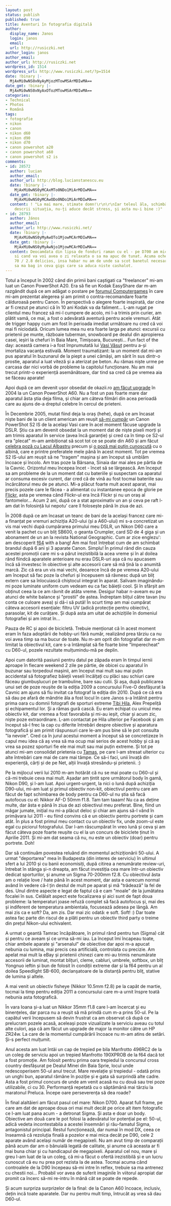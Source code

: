 ```yaml
---
layout: post
status: publish
published: true
title: Aventuri în fotografia digitală
author:
  display_name: Janos
  login: janos
  email: 
  url: http://rusiczki.net
author_login: janos
author_email: 
author_url: http://rusiczki.net
wordpress_id: 1514
wordpress_url: http://www.rusiczki.net/?p=1514
date: !binary |-
  MjAxMi0wNS0xNyAyMjozMTowMSArMDIwMA==
date_gmt: !binary |-
  MjAxMi0wNS0xNyAxOTozMTowMSArMDIwMA==
categories:
- Technical
- Photos
- Română
tags:
- fotografie
- nikon
- canon
- nikon d60
- nikon d90
- nikon d70
- canon powershot a20
- canon powershot a60
- canon powershot s2 is
comments:
- id: 28572
  author: lucian
  author_email: 
  author_url: http://blog.lucianstanescu.eu
  date: !binary |-
    MjAxMi0wNS0yMCAxMTo0NDo1MiArMDIwMA==
  date_gmt: !binary |-
    MjAxMi0wNS0yMCAwODo0NDo1MiArMDIwMA==
  content: ! "La mai mare, stimate domn!\r\n\r\nIar teleul ăla, schimbă-l. La cum
    descrii situația, nu-ți aduce decât stress, și asta nu-i bine :)"
- id: 28793
  author: János
  author_email: 
  author_url: http://www.rusiczki.net/
  date: !binary |-
    MjAxMi0wNS0yMyAwOTo1MjowMCArMDIwMA==
  date_gmt: !binary |-
    MjAxMi0wNS0yMyAwNjo1MjowMCArMDIwMA==
  content: Deocamdata din lipsa de fonduri raman cu el - pe D700 am micro adjustments
    si cand va voi avea o zi relaxata o sa ma apuc de tunat. Acuma ochesc un 24 -
    70 / 2.8 delicios, insa habar nu am de unde sa scot banetul necesar. Ar trebui
    sa ma bag in ceva gigs care sa aduca niste cashalot.
---
```

<p>Totul a început în 2002 când din primii bani caștigati ca "freelancer" mi-am luat un Canon PowerShot A20. Era să fie un Kodak EasyShare dar m-am razgândit după ce am adăgat o postare pe <a href="http://forum.computergames.ro/">forumul Computergames</a> în care mi-am prezentat alegerea și am primit o contra-recomandare foarte călduroasă pentru Canon. În perspectivă o alegere foarte inspirată, dar cine ar fi crezut pe atunci că în 10 ani Kodak va da faliment... L-am rugat pe clientul meu francez să mi-l cumpere de acolo, mi l-a trimis prin curier, am plătit vamă, ce mai, a fost o adevărată aventură pentru acele vremuri. Atât de trigger happy cum am fost în perioada imediat următoare nu cred că voi mai fi niciodată. Oricum lumea mea nu era foarte larga pe atunci: excursii cu prietenii pe munte, războaie tuberman, snowboard pe dealul din apropierea casei, ieșiri la chefuri în Baia Mare, Timișoara, București... Fun fact of the day: această camera i-a fost împrumutată lui <a href="http://www.wphoto.ro/">Vasi Văsuț</a> pentru a-și imortaliza vacanța estivală. Moment traumatizant: la un moment dat mi-am pus aparatul în buzunarul de la piept a unei cămăși, am sărit în sus dintr-o prostie, aparatul a luat viteză și a aterizat pe beton. Au rămas niște urme pe carcasa dar nici vorbă de probleme la capitolul funcționare. Nu am mai trecut printr-o experiență asemănătoare, dar tind sa cred că pe vremea aia se făceau aparate!</p>
<p>Apoi după ce am devenit ușor obsedat de okazii.ro <a href="http://www.rusiczki.net/2004/01/30/digital-camera-upgrade/">am făcut upgrade</a> în 2004 la un Canon PowerShot A60. Nu a fost un pas foarte mare dar aparatul ăsta știa deja filma, și chiar am câteva filmări din acea perioadă care au ajuns de-a dreptul celebre în cercul de prieteni.</p>
<p>În Decembrie 2005, mutat fiind deja la oraș (hehe), după ce am încasat niște bani de la un client american am reușit <a href="http://www.rusiczki.net/2005/12/02/santa-came-early-this-year/">să-mi cumpăr</a> un Canon PowerShot S2 IS de la același Vasi care în acel moment făcuse upgrade la DSLR. Știu ca am devenit obsedat la un moment dat de niște pixeli morți și am trimis aparatul în service (avea încă garanție) și cred ca în timp ce S2-ul era "plecat" m-am ambiționat să scot tot ce se poate din A60 și am făcut <a href="http://www.rusiczki.net/2006/06/08/stairs-from-a-blue-lake/">celebra poză cu Lacul Albastru</a> precum și <a href="http://www.flickr.com/photos/janos/150467498/">o poză mai puțin cunoscută</a> cu o albină, care e printre preferatele mele până în acest moment. Tot pe vremea S2 IS-ului am reușit să ne "tragem" mașina și am început să umblăm încoace și încolo. Am tras poze la Bârsana, Sinaia dar mai ales pe pârtia de la Cavnic. Orizontul meu începea încet - încet să se lărgească. Am început sa am probleme de la un moment dat cu bateriile și suspectam ca aparatul ar consuma excesiv curent, dar cred că de vină au fost tocmai bateriile sau încărcătorul meu de pe atunci. Mi-a plăcut foarte mult acest aparat, mai precis pozele care le făcea - a alimentat cu instantanee epoca de glorie pe <a href="http://www.flickr.com/photos/janos">Flickr</a>, asta pe vremea când Flickr-ul era încă Flickr și nu un oraș al fantomelor... Acum 2 ani, după ce a stat aproximativ un an și ceva pe raft l-am dat în folosință lui nepotu' care îl folosește până în ziua de azi.</p>
<p>În 2008 după ce am încasat un teanc de bani de la același francez care mi-a finanțat pe vremuri achiziția A20-ului (și a A60-ului) mi s-a concretizat un vis mai vechi după cumpărarea primului meu DSLR, un Nikon D60 care a venit la pachet cu un bliț SB600, o geanta Crumpler, card SD de 4 giga și un abonament de un an la revista National Geographic. Cum ar zice englezu': am descoperit <a href="http://www.f64.ro">f64</a> with a bang! Am mai fost întrebat cum de am schimbat brandul după 6 ani și 3 aparate Canon. Simplu! În primul rând din cauza acestei promoții care mi s-a părut irezistibilă la acea vreme și în al doilea rând fiindcă aparatele anterioare nu erau DSLR-uri așa că nu apucasem încă să investesc în obiective și alte accesorii care să mă țină la o anumită marcă. Zic că era un vis mai vechi, deoarece încă de pe vremea A20-ului am început să fac poze la chefuri și începusem să râvnesc după un bliț extern care sa înlocuiască chiștocul integrat în aparat. Salivam imaginându-mi poze luminate uniform cum vedeam eu ca fac băieții cool. Și în sfârșit am obținut ceea la ce am râvnit de atâta vreme. Desigur habar n-aveam eu pe atunci de white balance și "prostii" de astea. Îndreptam blițul către tavan (nu conta ce culoare avea) și dă-i să pută! În scurt timp am mai cumpărat câteva accesorii esențiale: filtru UV (adică protecție pentru obiectiv), parasolar, kit de curățare. Și după asta am uitat de achizițiile în domeniul fotografiei și am intrat în...</p>
<p>Pauza de RC și apoi de bicicletă. Trebuie menționat că în acest moment eram în faza adoptării de hobby-uri fără număr, realizând prea târziu ca nu voi avea timp sa ma bucur de toate. Nu m-am oprit din fotografiat dar m-am limitat la obiectivul kit, care s-a întâmplat să fie foarte bine "împerecheat" cu D60-ul, pozele rezultate mulțumindu-mă pe deplin.</p>
<p>Apoi cum datorită pasiunii pentru datul pe zăpada eram în timpul iernii aproape în fiecare weekend 2 zile pe pârtie, de obicei cu aparatul în buzunar sau torpedoul mașinii, am început mai mult sau mai puțin accidental să fotografiez băieții veseli încălțați cu plăci sau schiuri care făceau giumbușlucuri pe trambuline, bare sau cutii. Și așa, după publicarea unui set de poze reușite de la ediția 2009 a concursului Five-O desfășurat la Cavnic am ajuns să fiu invitat ca fotograf la ediția din 2010. După ce că era să dau pe afară de mândrie ăla a fost locul în care Janos s-a întâlnit pentru prima oara cu domnii fotografi de sporturi extreme <a href="http://www.hila.ro">Tibi Hila</a>, Alex Prepeliță și echipamentul lor. Și a rămas gură cască. Eu eram echipat cu unicul meu obiectiv kit, dar vremea a fost favorabila și mi-au ieșit, chiar și acum zic, niște poze extraordinare. L-am contactat pe Hila ulterior pe Facebook și am început să-l frec la cap cu diferite întrebări despre obiective și aparatura fotografică și am primit răspunsuri care le-am pus bine să le pot consulta "la nevoie". Cred ca în jurul acestui moment a început să se concretizeze în capul meu idea că aș vrea să ma ocup mai serios de acest hobby și că aș vrea sa pozez sporturi fie ele mai mult sau mai puțin extreme. Și tot pe atunci mi-am consolidat prietenia cu <a href="http://hajdutamas.blogspot.com/">Tamas</a>, pe care l-am stresat ulterior cu alte întrebări care mai de care mai tâmpe. Ce să-i faci, unii învață din experiență, cărți și de pe Net, alții învață stresându-și prietenii. :)</p>
<p>Pe la mijlocul verii lui 2010 m-am hotărât că nu se mai poate cu D60-ul și că-mi trebuie ceva mai mult. Așadar am țintit spre următorul body în gamă, Nikon D90, și l-am luat. Apoi urgent-urgent, la nici o lună după achiziția D90-ului, mi-am luat și primul obiectiv non-kit, obiectivul pentru care am făcut de fapt schimbarea de body pentru ca D60-ul nu știa să facă autofocus cu el: Nikkor AF-D 50mm f1.8. Tam tam taaam! Nu ca as deține multe, dar ăsta e până în ziua de azi obiectivul meu preferat. Bine, fiind un măgar jumate, inițial nu mi-a plăcut deloc și chiar am ajuns să-l vând în primăvara lui 2011 - eu fiind convins că e un obiectiv pentru portrete și cam atât. În plus a fost primul meu contact cu un obiectiv fix, unde zoom-ul este egal cu piciorul fotografului. Dar l-am răscumpărat în vreo lună și ceva și am făcut câteva poze foarte reușite cu el la un concurs de biciclete ținut în Aprilie 2011. Și mi-am dat seama că nu, nu este un obiectiv (doar) pentru portrete.  Doh!</p>
<p>Dar să continuăm povestea reluând din momentul achiziționării 50-ului. A urmat "deportarea" mea în Budapesta (din interes de serviciu) în ultimul sfert a lui 2010 și cu banii economisiți, după citirea a nenumărate review-uri, întrebat în stânga și-n dreapta, am făcut investiția cea mare într-un obiectiv dedicat sporturilor, și anume un Sigma 70-200mm f2.8. Cu obiectivul ăsta am o relație love / hate până în acest moment, dar asta e oarecum normal având în vedere că-l țin destul de mult pe aparat și mă "trădează" la fel de des. Unul dintre aspecte e legat de faptul că e cam "moale" de la jumătatea focalei în sus. Celălalt aspect este focalizarea și aici sunt de fapt doua probleme: la temperaturi joase refuză complet să facă autofocus și, mai des și indiferent de temperatura ambientala, focusează adesea pe lângă. Am mai zis ca e soft? Da, am zis. Dar mai zic odată: e soft. Soft! :) Dar toate astea fac parte din riscul de a plăti pentru un obiectiv third party o treime din prețul Nikon-ului echivalent.</p>
<p>A urmat o geantă Tamrac încăpătoare, în primul rând pentru tun (Sigma) cât și pentru ce aveam și ce urma să-mi iau. La început îmi încapeau toate, chiar ambele aparate și "arsenalul" de obiective dar apoi m-a apucat nebunia cu lumina, mai precis cea artificială, controlata cu precizie. Am apelat mai mult la eBay și prietenii chinezi care mi-au trimis nenumărate accesorii de luminat, montat blițuri, cleme, cabluri, umbrele, softbox, un bliț Yongnuo ieftin și bun de folosit în condiții extreme dar și la f64 pentru un al doilea Speedlight SB-600, declanșatoare de la distanță pentru bliț, stative de lumina și altele.</p>
<p>A mai venit un obiectiv fisheye (Nikkor 10.5mm f2.8) pe la capăt de martie, tocmai la timp pentru ediția 2011 a concursului care m-a urnit înspre toată nebunia asta fotografică.</p>
<p>În vara Ioana și-a luat un Nikkor 35mm f1.8 care l-am încercat și eu binențeles, dar parca nu a reușit să mă prindă cum m-a prins 50-ul. Pe la capătul verii începusem să devin frustrat ca am observat că după ce prelucram pozele acasă, aceleași poze vizualizate la serviciu aveau cu totul alte culori, așa că am făcut un upgrade de major la monitor către un HP ZR24w. La care de la momentul cumpărării încoace nu m-am atins de setări. Și-s perfect mulțumit.</p>
<p>Anul acesta am luat întâi un cap de trepied pe bila Manfrotto 496RC2 de la un coleg de serviciu apoi un trepied Manfrotto 190XPROB de la f64 dacă tot a fost promoție. Am folosit pentru prima oara trepiedul la concursul cross country desfășurat pe Dealul Minei din Baia Sprie, locul unde redescoperisem 50-ul anul trecut. Mare revelație și trepiedul - odată prins un unghi bun, aparatul rămâne în poziție și e gata să surprindă alte cadre. Asta a fost primul concurs de unde am venit acasă nu cu două sau trei poze utilizabile, ci cu 30. Performanță repetată cu o săptămână mai târziu la maratonul Preluca. Începe oare perseverența să dea roade?</p>
<p>În final alaltăieri am făcut pasul cel mare: Nikon D700. Aparat full frame, pe care am dat de aproape doua ori mai mult decât pe orice alt item fotografic ce l-am luat pana acum - a detronat Sigma. Și asta e doar un body. Obiective am două care le pot folosi la adevăratul lor potențial pe el: 50-ul, adică vedeta incontestabila a acestei însemnări și rău-famatul Sigma, antagonistul principal. Restul funcționează, dar numai în mod DX, ceea ce înseamnă că rezoluția finală a pozelor e mai mica decât pe D90, cele 2 aparate având același număr de megapixeli. Nu am avut timp de comparații până acum dar am o bănuială legată de calitate, și anume că aceasta ar fi mai buna chiar și cu handicapul de megapixeli. Aparatul cel nou, mare și greu l-am luat de la un coleg, că mi-a făcut o ofertă irezistibilă și e un lucru cunoscut că eu nu prea pot rezista la de astea. Tocmai acuma când controalele de la D90 începeau să-mi intre în reflex, trebuie sa ma antrenez cu chestii noi... Probabil vor avea de suferit imaginile în viitorul apropiat dar promit ca încerc să-mi re-intru în mână cât se poate de repede.</p>
<p>Și acum surpriza surprizelor de la final: de la Canon A60 încoace, inclusiv, dețin incă toate aparatele. Dar nu pentru mult timp, întrucât aș vrea să dau D60-ul.</p>
